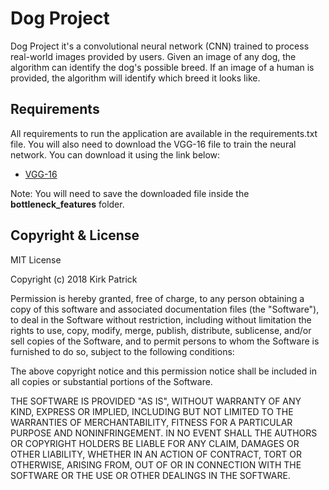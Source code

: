 # Dog Project

Dog Project it's a convolutional neural network (CNN) trained to process real-world images provided by users. Given an image of any dog, the algorithm can identify the dog's possible breed. If an image of a human is provided, the algorithm will identify which breed it looks like.

## Requirements

All requirements to run the application are available in the requirements.txt file. You will also need to download the VGG-16 file to train the neural network. You can download it using the link below:

* [VGG-16](https://s3-us-west-1.amazonaws.com/udacity-aind/dog-project/DogVGG16Data.npz)

Note: You will need to save the downloaded file inside the **bottleneck_features** folder.

## Copyright & License 

MIT License

Copyright (c) 2018 Kirk Patrick

Permission is hereby granted, free of charge, to any person obtaining a copy
of this software and associated documentation files (the "Software"), to deal
in the Software without restriction, including without limitation the rights
to use, copy, modify, merge, publish, distribute, sublicense, and/or sell
copies of the Software, and to permit persons to whom the Software is
furnished to do so, subject to the following conditions:

The above copyright notice and this permission notice shall be included in all
copies or substantial portions of the Software.

THE SOFTWARE IS PROVIDED "AS IS", WITHOUT WARRANTY OF ANY KIND, EXPRESS OR
IMPLIED, INCLUDING BUT NOT LIMITED TO THE WARRANTIES OF MERCHANTABILITY,
FITNESS FOR A PARTICULAR PURPOSE AND NONINFRINGEMENT. IN NO EVENT SHALL THE
AUTHORS OR COPYRIGHT HOLDERS BE LIABLE FOR ANY CLAIM, DAMAGES OR OTHER
LIABILITY, WHETHER IN AN ACTION OF CONTRACT, TORT OR OTHERWISE, ARISING FROM,
OUT OF OR IN CONNECTION WITH THE SOFTWARE OR THE USE OR OTHER DEALINGS IN THE
SOFTWARE.
